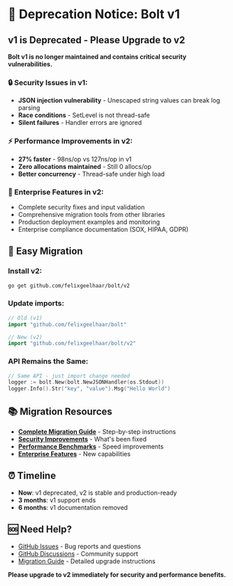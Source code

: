 # 🚨 Deprecation Notice: Bolt v1

## v1 is Deprecated - Please Upgrade to v2

**Bolt v1 is no longer maintained and contains critical security vulnerabilities.**

### 🔒 Security Issues in v1:
- **JSON injection vulnerability** - Unescaped string values can break log parsing
- **Race conditions** - SetLevel is not thread-safe
- **Silent failures** - Handler errors are ignored

### ⚡ Performance Improvements in v2:
- **27% faster** - 98ns/op vs 127ns/op in v1
- **Zero allocations maintained** - Still 0 allocs/op
- **Better concurrency** - Thread-safe under high load

### 🏢 Enterprise Features in v2:
- Complete security fixes and input validation
- Comprehensive migration tools from other libraries
- Production deployment examples and monitoring
- Enterprise compliance documentation (SOX, HIPAA, GDPR)

## 🚀 Easy Migration

### Install v2:
```bash
go get github.com/felixgeelhaar/bolt/v2
```

### Update imports:
```go
// Old (v1)
import "github.com/felixgeelhaar/bolt"

// New (v2) 
import "github.com/felixgeelhaar/bolt/v2"
```

### API Remains the Same:
```go
// Same API - just import change needed
logger := bolt.New(bolt.NewJSONHandler(os.Stdout))
logger.Info().Str("key", "value").Msg("Hello World")
```

## 📚 Migration Resources

- **[Complete Migration Guide](./migrate/README.md)** - Step-by-step instructions
- **[Security Improvements](./SECURITY.md)** - What's been fixed
- **[Performance Benchmarks](./PERFORMANCE.md)** - Speed improvements
- **[Enterprise Features](./ENTERPRISE.md)** - New capabilities

## ⏰ Timeline

- **Now**: v1 deprecated, v2 is stable and production-ready
- **3 months**: v1 support ends
- **6 months**: v1 documentation removed

## 🆘 Need Help?

- [GitHub Issues](https://github.com/felixgeelhaar/bolt/issues) - Bug reports and questions
- [GitHub Discussions](https://github.com/felixgeelhaar/bolt/discussions) - Community support
- [Migration Guide](./migrate/README.md) - Detailed upgrade instructions

**Please upgrade to v2 immediately for security and performance benefits.**